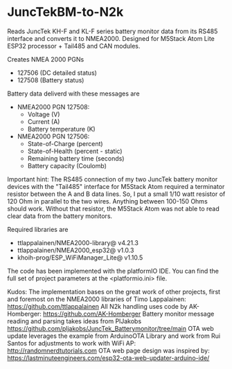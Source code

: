 # JuncTekBM-to-N2k
Reads JuncTek KH-F and KL-F series battery monitor data from its RS485 interface and converts it to NMEA2000.
Designed for M5Stack Atom Lite ESP32 processor + Tail485 and CAN modules.

Creates NMEA 2000 PGNs
- 127506 (DC detailed status)
- 127508 (Battery status)

Battery data deliverd with these messages are
- NMEA2000 PGN 127508:
  - Voltage (V)
  - Current (A)
  - Battery temperature (K)
- NMEA2000 PGN 127506:
  - State-of-Charge (percent)
  - State-of-Health (percent - static)
  - Remaining battery time (seconds)
  - Battery capacity (Coulomb)

Important hint:
The RS485 connection of my two JuncTek battery monitor devices with the "Tail485" interface for M5Stack Atom required a terminator resistor between the A and B data lines.
So, I put a small 1/10 watt resistor of 120 Ohm in parallel to the two wires. Anything between 100-150 Ohms should work.
Without that resistor, the M5Stack Atom was not able to read clear data from the battery monitors.

Required libraries are
- ttlappalainen/NMEA2000-library@ v4.21.3
- ttlappalainen/NMEA2000_esp32@ v1.0.3
-	khoih-prog/ESP_WiFiManager_Lite@ v1.10.5

The code has been implemented with the platformIO IDE. You can find the full set of project parameters at the <platformio.ini> file.

Kudos:
The implementation bases on the great work of other projects, first and foremost on the NMEA2000 libraries of Timo Lappalainen: https://github.com/ttlappalainen
All N2k handling uses code by AK-Homberger: https://github.com/AK-Homberger
Battery monitor message reading and parsing takes ideas from PlJakobs https://github.com/pljakobs/JuncTek_Batterymonitor/tree/main
OTA web update leverages the example from ArduinoOTA Library and work from Rui Santos for adjustments to work with WiFi AP: http://randomnerdtutorials.com
OTA web page design was inspired by: https://lastminuteengineers.com/esp32-ota-web-updater-arduino-ide/
